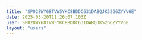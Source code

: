 ```yaml
---
title: "SP028WY68TVW5YKC8BDDC631DABQJK52G6ZYYV6E"
date: 2025-03-20T11:26:07.103Z
user: SP028WY68TVW5YKC8BDDC631DABQJK52G6ZYYV6E
layout: "users"
---
```

    
